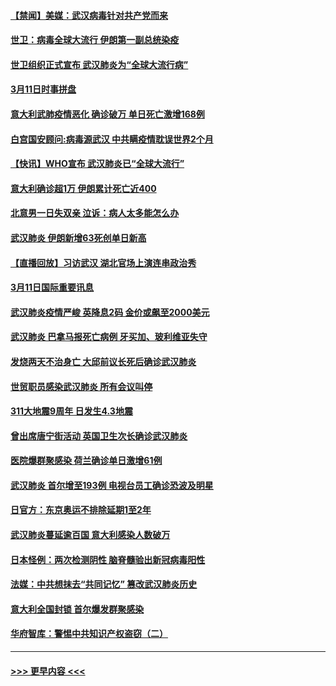 #### [【禁闻】美媒：武汉病毒针对共产党而来](../pages/prog202/a102797618.md?t=03120902) 
#### [世卫：病毒全球大流行 伊朗第一副总统染疫](../pages/prog202/a102797579.md?t=03120902) 
#### [世卫组织正式宣布 武汉肺炎为“全球大流行病”](../pages/prog202/a102797475.md?t=03120902) 
#### [3月11日时事拼盘](../pages/prog202/a102797476.md?t=03120902) 
#### [意大利武肺疫情恶化 确诊破万 单日死亡激增168例](../pages/prog202/a102797393.md?t=03120902) 
#### [白宫国安顾问:病毒源武汉 中共瞒疫情耽误世界2个月](../pages/prog202/a102797433.md?t=03120902) 
#### [【快讯】WHO宣布 武汉肺炎已“全球大流行”](../pages/prog202/a102797429.md?t=03120902) 
#### [意大利确诊超1万 伊朗累计死亡近400](../pages/prog202/a102797341.md?t=03120902) 
#### [北意男一日失双亲 泣诉：病人太多能怎么办](../pages/prog202/a102797295.md?t=03120902) 
#### [武汉肺炎 伊朗新增63死创单日新高](../pages/prog202/a102797268.md?t=03120902) 
#### [【直播回放】习访武汉 湖北官场上演连串政治秀](../pages/prog202/a102797105.md?t=03120902) 
#### [3月11日国际重要讯息](../pages/prog202/a102797161.md?t=03120902) 
#### [武汉肺炎疫情严峻 英降息2码 金价或飙至2000美元](../pages/prog202/a102797092.md?t=03120902) 
#### [武汉肺炎 巴拿马报死亡病例 牙买加、玻利维亚失守](../pages/prog202/a102797062.md?t=03120902) 
#### [发烧两天不治身亡 大邱前议长死后确诊武汉肺炎](../pages/prog202/a102797043.md?t=03120902) 
#### [世贸职员感染武汉肺炎 所有会议叫停](../pages/prog202/a102797001.md?t=03120902) 
#### [311大地震9周年 日发生4.3地震](../pages/prog202/a102797004.md?t=03120902) 
#### [曾出席唐宁街活动 英国卫生次长确诊武汉肺炎](../pages/prog202/a102796948.md?t=03120902) 
#### [医院爆群聚感染 荷兰确诊单日激增61例](../pages/prog202/a102796928.md?t=03120902) 
#### [武汉肺炎 首尔增至193例 电视台员工确诊恐波及明星](../pages/prog202/a102796886.md?t=03120902) 
#### [日官方：东京奥运不排除延期1至2年](../pages/prog202/a102796890.md?t=03120902) 
#### [武汉肺炎蔓延逾百国 意大利感染人数破万](../pages/prog202/a102796746.md?t=03120902) 
#### [日本怪例：两次检测阴性 脑脊髓验出新冠病毒阳性](../pages/prog202/a102796700.md?t=03120902) 
#### [法媒：中共想抹去“共同记忆” 篡改武汉肺炎历史](../pages/prog202/a102796607.md?t=03120902) 
#### [意大利全国封锁 首尔爆发群聚感染](../pages/prog202/a102796574.md?t=03120902) 
#### [华府智库：警惕中共知识产权盗窃（二）](../pages/prog202/a102796570.md?t=03120902) 

----
#### [ >>> 更早内容 <<< ](../indexes/prog202-earlier.md)
